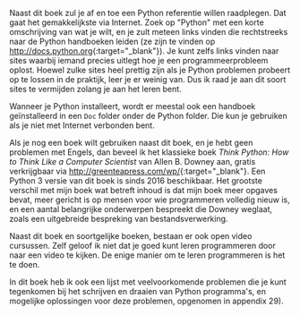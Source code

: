 Naast dit boek zul je af en toe een Python referentie willen raadplegen.
Dat gaat het gemakkelijkste via Internet. Zoek op "Python" met een korte
omschrijving van wat je wilt, en je zult meteen links vinden die
rechtstreeks naar de Python handboeken leiden (ze zijn te vinden op
<http://docs.python.org>{:target="_blank"}). Je kunt zelfs links vinden naar sites waarbij
iemand precies uitlegt hoe je een programmeerprobleem oplost. Hoewel
zulke sites heel prettig zijn als je Python problemen probeert op te
lossen in de praktijk, leer je er weinig van. Dus ik raad je aan dit
soort sites te vermijden zolang je aan het leren bent.

Wanneer je Python installeert, wordt er meestal ook een handboek
geïnstalleerd in een `Doc` folder onder de Python folder. Die kun je
gebruiken als je niet met Internet verbonden bent.

Als je nog een boek wilt gebruiken naast dit boek, en je hebt geen
problemen met Engels, dan beveel ik het klassieke boek *Think Python:
How to Think Like a Computer Scientist* van Allen B. Downey aan, gratis
verkrijgbaar via <http://greenteapress.com/wp/>{:target="_blank"}. Een Python 3 versie van
dit boek is sinds 2016 beschikbaar. Het grootste verschil met mijn boek
wat betreft inhoud is dat mijn boek meer opgaves bevat, meer gericht is
op mensen voor wie programmeren volledig nieuw is, en een aantal
belangrijke onderwerpen bespreekt die Downey weglaat, zoals een
uitgebreide bespreking van bestandsverwerking.

Naast dit boek en soortgelijke boeken, bestaan er ook open video
cursussen. Zelf geloof ik niet dat je goed kunt leren programmeren door
naar een video te kijken. De enige manier om te leren programmeren is
het te doen.

In dit boek heb ik ook een lijst met veelvoorkomende problemen die je
kunt tegenkomen bij het schrijven en draaien van Python programma's, en
mogelijke oplossingen voor deze problemen, opgenomen in appendix
29).

